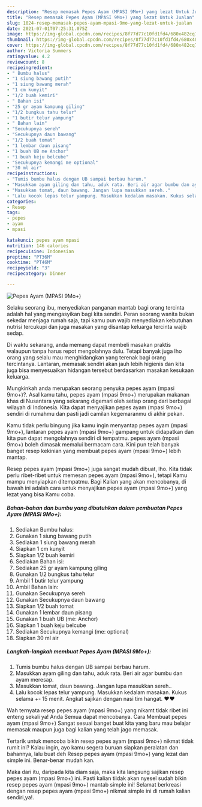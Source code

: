 ```yaml
---
description: "Resep memasak Pepes Ayam (MPASI 9Mo+) yang lezat Untuk Jualan"
title: "Resep memasak Pepes Ayam (MPASI 9Mo+) yang lezat Untuk Jualan"
slug: 1024-resep-memasak-pepes-ayam-mpasi-9mo-yang-lezat-untuk-jualan
date: 2021-07-01T07:25:31.075Z
image: https://img-global.cpcdn.com/recipes/8f77d77c10fd1fd4/680x482cq70/pepes-ayam-mpasi-9mo-foto-resep-utama.jpg
thumbnail: https://img-global.cpcdn.com/recipes/8f77d77c10fd1fd4/680x482cq70/pepes-ayam-mpasi-9mo-foto-resep-utama.jpg
cover: https://img-global.cpcdn.com/recipes/8f77d77c10fd1fd4/680x482cq70/pepes-ayam-mpasi-9mo-foto-resep-utama.jpg
author: Victoria Summers
ratingvalue: 4.2
reviewcount: 8
recipeingredient:
- " Bumbu halus"
- "1 siung bawang putih"
- "1 siung bawang merah"
- "1 cm kunyit"
- "1/2 buah kemiri"
- " Bahan isi"
- "25 gr ayam kampung giling"
- "1/2 bungkus tahu telur"
- "1 butir telur yampung"
- " Bahan lain"
- "Secukupnya sereh"
- "Secukupnya daun bawang"
- "1/2 buah tomat"
- "1 lembar daun pisang"
- "1 buah UB me Anchor"
- "1 buah keju belcube"
- "Secukupnya kemangi me optional"
- "30 ml air"
recipeinstructions:
- "Tumis bumbu halus dengan UB sampai berbau harum."
- "Masukkan ayam giling dan tahu, aduk rata. Beri air agar bumbu dan ayam meresap."
- "Masukkan tomat, daun bawang. Jangan lupa masukkan sereh.."
- "Lalu kocok lepas telur yampung. Masukkan kedalam masakan. Kukus selama +- 15 menit. Angkat sajikan dengan nasi tim hangat. ❤️❤️"
categories:
- Resep
tags:
- pepes
- ayam
- mpasi

katakunci: pepes ayam mpasi 
nutrition: 146 calories
recipecuisine: Indonesian
preptime: "PT36M"
cooktime: "PT46M"
recipeyield: "3"
recipecategory: Dinner

---
```



![Pepes Ayam (MPASI 9Mo+)](https://img-global.cpcdn.com/recipes/8f77d77c10fd1fd4/680x482cq70/pepes-ayam-mpasi-9mo-foto-resep-utama.jpg)

Selaku seorang ibu, menyediakan panganan mantab bagi orang tercinta adalah hal yang mengasyikan bagi kita sendiri. Peran seorang  wanita bukan sekedar menjaga rumah saja, tapi kamu pun wajib menyediakan kebutuhan nutrisi tercukupi dan juga masakan yang disantap keluarga tercinta wajib sedap.

Di waktu  sekarang, anda memang dapat membeli masakan praktis walaupun tanpa harus repot mengolahnya dulu. Tetapi banyak juga lho orang yang selalu mau menghidangkan yang terenak bagi orang tercintanya. Lantaran, memasak sendiri akan jauh lebih higienis dan kita juga bisa menyesuaikan hidangan tersebut berdasarkan masakan kesukaan keluarga. 



Mungkinkah anda merupakan seorang penyuka pepes ayam (mpasi 9mo+)?. Asal kamu tahu, pepes ayam (mpasi 9mo+) merupakan makanan khas di Nusantara yang sekarang digemari oleh setiap orang dari berbagai wilayah di Indonesia. Kita dapat menyajikan pepes ayam (mpasi 9mo+) sendiri di rumahmu dan pasti jadi camilan kegemaranmu di akhir pekan.

Kamu tidak perlu bingung jika kamu ingin menyantap pepes ayam (mpasi 9mo+), lantaran pepes ayam (mpasi 9mo+) gampang untuk didapatkan dan kita pun dapat mengolahnya sendiri di tempatmu. pepes ayam (mpasi 9mo+) boleh dimasak memalui bermacam cara. Kini pun telah banyak banget resep kekinian yang membuat pepes ayam (mpasi 9mo+) lebih mantap.

Resep pepes ayam (mpasi 9mo+) juga sangat mudah dibuat, lho. Kita tidak perlu ribet-ribet untuk memesan pepes ayam (mpasi 9mo+), tetapi Kamu mampu menyiapkan ditempatmu. Bagi Kalian yang akan mencobanya, di bawah ini adalah cara untuk menyajikan pepes ayam (mpasi 9mo+) yang lezat yang bisa Kamu coba.

<!--inarticleads1-->

##### Bahan-bahan dan bumbu yang dibutuhkan dalam pembuatan Pepes Ayam (MPASI 9Mo+):

1. Sediakan  Bumbu halus:
1. Gunakan 1 siung bawang putih
1. Sediakan 1 siung bawang merah
1. Siapkan 1 cm kunyit
1. Siapkan 1/2 buah kemiri
1. Sediakan  Bahan isi:
1. Sediakan 25 gr ayam kampung giling
1. Gunakan 1/2 bungkus tahu telur
1. Ambil 1 butir telur yampung
1. Ambil  Bahan lain:
1. Gunakan Secukupnya sereh
1. Gunakan Secukupnya daun bawang
1. Siapkan 1/2 buah tomat
1. Gunakan 1 lembar daun pisang
1. Gunakan 1 buah UB (me: Anchor)
1. Siapkan 1 buah keju belcube
1. Sediakan Secukupnya kemangi (me: optional)
1. Siapkan 30 ml air




<!--inarticleads2-->

##### Langkah-langkah membuat Pepes Ayam (MPASI 9Mo+):

1. Tumis bumbu halus dengan UB sampai berbau harum.
1. Masukkan ayam giling dan tahu, aduk rata. Beri air agar bumbu dan ayam meresap.
1. Masukkan tomat, daun bawang. Jangan lupa masukkan sereh..
1. Lalu kocok lepas telur yampung. Masukkan kedalam masakan. Kukus selama +- 15 menit. Angkat sajikan dengan nasi tim hangat. ❤️❤️




Wah ternyata resep pepes ayam (mpasi 9mo+) yang nikamt tidak ribet ini enteng sekali ya! Anda Semua dapat mencobanya. Cara Membuat pepes ayam (mpasi 9mo+) Sangat sesuai banget buat kita yang baru mau belajar memasak maupun juga bagi kalian yang telah jago memasak.

Tertarik untuk mencoba bikin resep pepes ayam (mpasi 9mo+) nikmat tidak rumit ini? Kalau ingin, ayo kamu segera buruan siapkan peralatan dan bahannya, lalu buat deh Resep pepes ayam (mpasi 9mo+) yang lezat dan simple ini. Benar-benar mudah kan. 

Maka dari itu, daripada kita diam saja, maka kita langsung sajikan resep pepes ayam (mpasi 9mo+) ini. Pasti kalian tiidak akan nyesel sudah bikin resep pepes ayam (mpasi 9mo+) mantab simple ini! Selamat berkreasi dengan resep pepes ayam (mpasi 9mo+) nikmat simple ini di rumah kalian sendiri,ya!.


